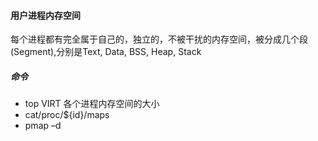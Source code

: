 #### 用户进程内存空间
每个进程都有完全属于自己的，独立的，不被干扰的内存空间，被分成几个段(Segment),分别是Text, Data, BSS, Heap, Stack

##### 命令
- top VIRT 各个进程内存空间的大小
- cat/proc/${id}/maps
- pmap –d

